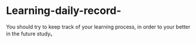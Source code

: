 # Learning-daily-record-
You should try to keep track of your learning process, in order to your better in the future study。
